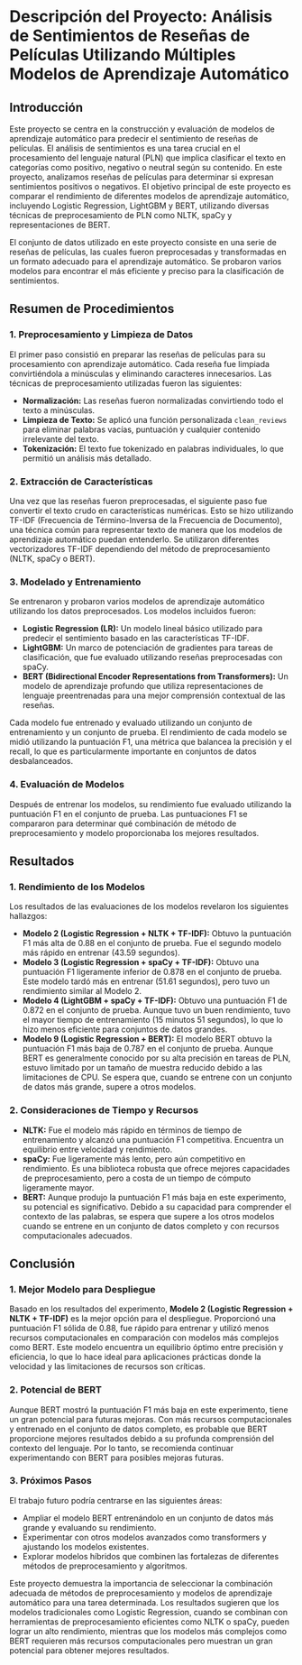# Descripción del Proyecto: Análisis de Sentimientos de Reseñas de Películas Utilizando Múltiples Modelos de Aprendizaje Automático

## Introducción
Este proyecto se centra en la construcción y evaluación de modelos de aprendizaje automático para predecir el sentimiento de reseñas de películas. El análisis de sentimientos es una tarea crucial en el procesamiento del lenguaje natural (PLN) que implica clasificar el texto en categorías como positivo, negativo o neutral según su contenido. En este proyecto, analizamos reseñas de películas para determinar si expresan sentimientos positivos o negativos. El objetivo principal de este proyecto es comparar el rendimiento de diferentes modelos de aprendizaje automático, incluyendo Logistic Regression, LightGBM y BERT, utilizando diversas técnicas de preprocesamiento de PLN como NLTK, spaCy y representaciones de BERT.

El conjunto de datos utilizado en este proyecto consiste en una serie de reseñas de películas, las cuales fueron preprocesadas y transformadas en un formato adecuado para el aprendizaje automático. Se probaron varios modelos para encontrar el más eficiente y preciso para la clasificación de sentimientos.

## Resumen de Procedimientos

### 1. **Preprocesamiento y Limpieza de Datos**
El primer paso consistió en preparar las reseñas de películas para su procesamiento con aprendizaje automático. Cada reseña fue limpiada convirtiéndola a minúsculas y eliminando caracteres innecesarios. Las técnicas de preprocesamiento utilizadas fueron las siguientes:

- **Normalización:** Las reseñas fueron normalizadas convirtiendo todo el texto a minúsculas.
- **Limpieza de Texto:** Se aplicó una función personalizada `clean_reviews` para eliminar palabras vacías, puntuación y cualquier contenido irrelevante del texto.
- **Tokenización:** El texto fue tokenizado en palabras individuales, lo que permitió un análisis más detallado.

### 2. **Extracción de Características**
Una vez que las reseñas fueron preprocesadas, el siguiente paso fue convertir el texto crudo en características numéricas. Esto se hizo utilizando TF-IDF (Frecuencia de Término-Inversa de la Frecuencia de Documento), una técnica común para representar texto de manera que los modelos de aprendizaje automático puedan entenderlo. Se utilizaron diferentes vectorizadores TF-IDF dependiendo del método de preprocesamiento (NLTK, spaCy o BERT).

### 3. **Modelado y Entrenamiento**
Se entrenaron y probaron varios modelos de aprendizaje automático utilizando los datos preprocesados. Los modelos incluidos fueron:

- **Logistic Regression (LR):** Un modelo lineal básico utilizado para predecir el sentimiento basado en las características TF-IDF.
- **LightGBM:** Un marco de potenciación de gradientes para tareas de clasificación, que fue evaluado utilizando reseñas preprocesadas con spaCy.
- **BERT (Bidirectional Encoder Representations from Transformers):** Un modelo de aprendizaje profundo que utiliza representaciones de lenguaje preentrenadas para una mejor comprensión contextual de las reseñas.

Cada modelo fue entrenado y evaluado utilizando un conjunto de entrenamiento y un conjunto de prueba. El rendimiento de cada modelo se midió utilizando la puntuación F1, una métrica que balancea la precisión y el recall, lo que es particularmente importante en conjuntos de datos desbalanceados.

### 4. **Evaluación de Modelos**
Después de entrenar los modelos, su rendimiento fue evaluado utilizando la puntuación F1 en el conjunto de prueba. Las puntuaciones F1 se compararon para determinar qué combinación de método de preprocesamiento y modelo proporcionaba los mejores resultados.

## Resultados

### 1. **Rendimiento de los Modelos**
Los resultados de las evaluaciones de los modelos revelaron los siguientes hallazgos:

- **Modelo 2 (Logistic Regression + NLTK + TF-IDF):** Obtuvo la puntuación F1 más alta de 0.88 en el conjunto de prueba. Fue el segundo modelo más rápido en entrenar (43.59 segundos).
- **Modelo 3 (Logistic Regression + spaCy + TF-IDF):** Obtuvo una puntuación F1 ligeramente inferior de 0.878 en el conjunto de prueba. Este modelo tardó más en entrenar (51.61 segundos), pero tuvo un rendimiento similar al Modelo 2.
- **Modelo 4 (LightGBM + spaCy + TF-IDF):** Obtuvo una puntuación F1 de 0.872 en el conjunto de prueba. Aunque tuvo un buen rendimiento, tuvo el mayor tiempo de entrenamiento (15 minutos 51 segundos), lo que lo hizo menos eficiente para conjuntos de datos grandes.
- **Modelo 9 (Logistic Regression + BERT):** El modelo BERT obtuvo la puntuación F1 más baja de 0.787 en el conjunto de prueba. Aunque BERT es generalmente conocido por su alta precisión en tareas de PLN, estuvo limitado por un tamaño de muestra reducido debido a las limitaciones de CPU. Se espera que, cuando se entrene con un conjunto de datos más grande, supere a otros modelos.

### 2. **Consideraciones de Tiempo y Recursos**
- **NLTK:** Fue el modelo más rápido en términos de tiempo de entrenamiento y alcanzó una puntuación F1 competitiva. Encuentra un equilibrio entre velocidad y rendimiento.
- **spaCy:** Fue ligeramente más lento, pero aún competitivo en rendimiento. Es una biblioteca robusta que ofrece mejores capacidades de preprocesamiento, pero a costa de un tiempo de cómputo ligeramente mayor.
- **BERT:** Aunque produjo la puntuación F1 más baja en este experimento, su potencial es significativo. Debido a su capacidad para comprender el contexto de las palabras, se espera que supere a los otros modelos cuando se entrene en un conjunto de datos completo y con recursos computacionales adecuados.

## Conclusión

### 1. **Mejor Modelo para Despliegue**
Basado en los resultados del experimento, **Modelo 2 (Logistic Regression + NLTK + TF-IDF)** es la mejor opción para el despliegue. Proporcionó una puntuación F1 sólida de 0.88, fue rápido para entrenar y utilizó menos recursos computacionales en comparación con modelos más complejos como BERT. Este modelo encuentra un equilibrio óptimo entre precisión y eficiencia, lo que lo hace ideal para aplicaciones prácticas donde la velocidad y las limitaciones de recursos son críticas.

### 2. **Potencial de BERT**
Aunque BERT mostró la puntuación F1 más baja en este experimento, tiene un gran potencial para futuras mejoras. Con más recursos computacionales y entrenado en el conjunto de datos completo, es probable que BERT proporcione mejores resultados debido a su profunda comprensión del contexto del lenguaje. Por lo tanto, se recomienda continuar experimentando con BERT para posibles mejoras futuras.

### 3. **Próximos Pasos**
El trabajo futuro podría centrarse en las siguientes áreas:
- Ampliar el modelo BERT entrenándolo en un conjunto de datos más grande y evaluando su rendimiento.
- Experimentar con otros modelos avanzados como transformers y ajustando los modelos existentes.
- Explorar modelos híbridos que combinen las fortalezas de diferentes métodos de preprocesamiento y algoritmos.

Este proyecto demuestra la importancia de seleccionar la combinación adecuada de métodos de preprocesamiento y modelos de aprendizaje automático para una tarea determinada. Los resultados sugieren que los modelos tradicionales como Logistic Regression, cuando se combinan con herramientas de preprocesamiento eficientes como NLTK o spaCy, pueden lograr un alto rendimiento, mientras que los modelos más complejos como BERT requieren más recursos computacionales pero muestran un gran potencial para obtener mejores resultados.
